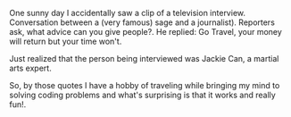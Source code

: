 One sunny day I accidentally saw a clip of a television interview. Conversation between a (very famous) sage and a journalist). Reporters ask, what advice can you give people?. He replied: Go Travel, your money will return but your time won't.

Just realized that the person being interviewed was Jackie Can, a martial arts expert.

So, by those quotes I have a hobby of traveling while bringing my mind to solving coding problems and what's surprising is that it works and really fun!.
